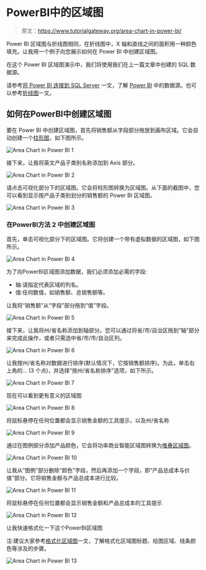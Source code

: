 # PowerBI中的区域图

> 原文：<https://www.tutorialgateway.org/area-chart-in-power-bi/>

Power BI 区域图与折线图相同，在折线图中，X 轴和直线之间的面积用一种颜色填充。让我用一个例子向您展示如何在 Power BI 中创建区域图。

在这个 Power BI 区域图演示中，我们将使用我们在上一篇文章中创建的 SQL 数据源。

请参考[将 Power BI 连接到 SQL Server](https://www.tutorialgateway.org/connect-power-bi-to-sql-server/) 一文，了解 [Power BI](https://www.tutorialgateway.org/power-bi-tutorial/) 中的数据源。也可以参考[折线图](https://www.tutorialgateway.org/create-a-power-bi-line-chart/)一文。

## 如何在PowerBI中创建区域图

要在 Power BI 中创建区域图，首先将销售额从字段部分拖放到画布区域。它会自动创建一个[柱形图](https://www.tutorialgateway.org/column-chart-in-power-bi/)，如下图所示。

![Area Chart in Power BI 1](img/004d5bd809c0b39613899e123c525a3b.png)

接下来，让我将英文产品子类别名称添加到 Axis 部分。

![Area Chart in Power BI 2](img/218f50f1a5f67034da2ee262ebdc82d3.png)

请点击可视化部分下的区域图。它会将柱形图转换为区域图。从下面的截图中，您可以看到显示按产品子类别划分的销售额的 Power BI 区域图。

![Area Chart in Power BI 3](img/048c984ad706c995955d68a1d016eb36.png)

### 在PowerBI方法 2 中创建区域图

首先，单击可视化部分下的区域图。它将创建一个带有虚拟数据的区域图，如下图所示。

![Area Chart in Power BI 4](img/a5f9251175ee68181e62b6d3c89a0bb2.png)

为了向PowerBI区域图添加数据，我们必须添加必需的字段:

*   轴:请指定代表区域的列名。
*   值:任何数值，如销售额、总销售额等。

让我将“销售额”从“字段”部分拖到“值”字段。

![Area Chart in Power BI 5](img/90fb9f1c44bfda99574706ceb6a2e2ae.png)

接下来，让我将州/省名称添加到轴部分。您可以通过将省/市/自治区拖到“轴”部分来完成此操作，或者只需选中省/市/市/自治区列。

![Area Chart in Power BI 6](img/71a095d936f6dfbc8b46e0262a6a5c99.png)

让我按州/省名称对数据进行排序(默认情况下，它按销售额排序)。为此，单击右上角的… (3 个点)，并选择“按州/省名称排序”选项，如下所示。

![Area Chart in Power BI 7](img/10fdc046b66df32b8d4fa1ddc91dc91b.png)

现在可以看到更有意义的区域图

![Area Chart in Power BI 8](img/c296079042ae6356643ed69738da1a29.png)

将鼠标悬停在任何位置都会显示销售金额的工具提示，以及州/省名称

![Area Chart in Power BI 9](img/01846b3ceca785310c5a1e4ba7d1ea33.png)

通过在图例部分添加产品颜色，它会将功率商业智能区域图转换为[堆叠区域图](https://www.tutorialgateway.org/stacked-area-chart-in-power-bi/)。

![Area Chart in Power BI 10](img/1abf788f524733bc5c20df322be609ef.png)

让我从“图例”部分删除“颜色”字段，然后再添加一个字段，即“产品总成本与价值”部分。它将销售金额与产品总成本进行比较。

![Area Chart in Power BI 11](img/952942bfa063178cd59241597302ad24.png)

将鼠标悬停在任何位置都会显示销售金额和产品总成本的工具提示

![Area Chart in Power BI 12](img/be9c2414f8979ea9846027605edeaf67.png)

让我快速格式化一下这个PowerBI区域图

注:建议大家参考[格式化区域图](https://www.tutorialgateway.org/format-power-bi-area-chart/)一文，了解格式化区域图标题、绘图区域、线条颜色等涉及的步骤。

![Area Chart in Power BI 13](img/165dfae1fde21b4af17586c826210a32.png)